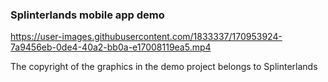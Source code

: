 ### Splinterlands mobile app demo


https://user-images.githubusercontent.com/1833337/170953924-7a9456eb-0de4-40a2-bb0a-e17008119ea5.mp4


The copyright of the graphics in the demo project belongs to Splinterlands
